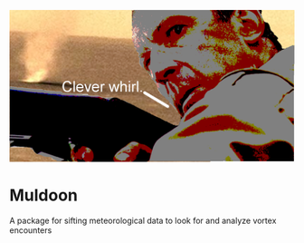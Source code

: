 <p align="center"><img src="Muldoon.png" alt="Clever whirl." width="800"/></p>

# Muldoon

A package for sifting meteorological data to look for and analyze vortex encounters
